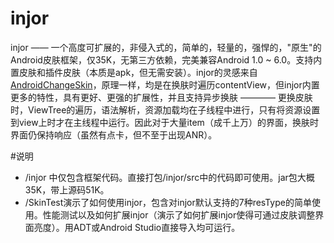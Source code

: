 # injor
injor   ——   一个高度可扩展的，非侵入式的，简单的，轻量的，强悍的，"原生"的Android皮肤框架，仅35K，无第三方依赖，完美兼容Android 1.0 ~ 6.0。支持内置皮肤和插件皮肤（本质是apk，但无需安装）。injor的灵感来自<a href="https://github.com/hongyangAndroid/AndroidChangeSkin">AndroidChangeSkin</a>，原理一样，均是在换肤时遍历contentView，但injor内置更多的特性，具有更好、更强的扩展性，并且支持异步换肤 ———— 更换皮肤时，ViewTree的遍历，语法解析，资源加载均在子线程中进行，只有将资源设置到view上时才在主线程中运行。因此对于大量item（成千上万）的界面，换肤时界面仍保持响应（虽然有点卡，但不至于出现ANR）。


#说明
* /injor 中仅包含框架代码。直接打包/injor/src中的代码即可使用。jar包大概35K，带上源码51K。
* /SkinTest演示了如何使用injor，包含对injor默认支持的7种resType的简单使用。性能测试以及如何扩展injor（演示了如何扩展injor使得可通过皮肤调整界面亮度）。用ADT或Android Studio直接导入均可运行。
